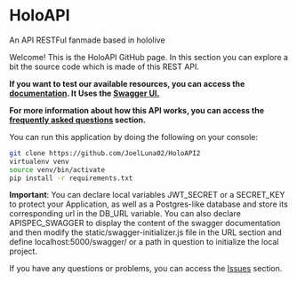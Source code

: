 # HoloAPI
An API RESTFul fanmade based in hololive

Welcome! This is the HoloAPI GitHub page. In this section you can explore a bit the source code which is made of this REST API.

**If you want to test our available resources, you can access the [documentation](https://holoapi.onrender.com/docs). It Uses the [Swagger UI.](https://swagger.io/)**

**For more information about how this API works, you can access the [frequently asked questions](https://holoapi.onrender.com/faqs) section.**

You can run this application by doing the following on your console:
```bash
git clone https://github.com/JoelLuna02/HoloAPI2
virtualenv venv
source venv/bin/activate
pip install -r requirements.txt
```

**Important**: You can declare local variables JWT_SECRET or a SECRET_KEY to protect your Application, as well as a Postgres-like database and store its corresponding url in the DB_URL variable. You can also declare APISPEC_SWAGGER to display the content of the swagger documentation and then modify the static/swagger-initializer.js file in the URL section and define localhost:5000/swagger/ or a path in question to initialize the local project.

If you have any questions or problems, you can access the [Issues](https://github.com/JoelLuna02/HoloAPI2/issues) section.
